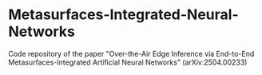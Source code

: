 # Metasurfaces-Integrated-Neural-Networks
Code repository of the paper "Over-the-Air Edge Inference via End-to-End Metasurfaces-Integrated Artificial Neural Networks" (arXiv:2504.00233)
